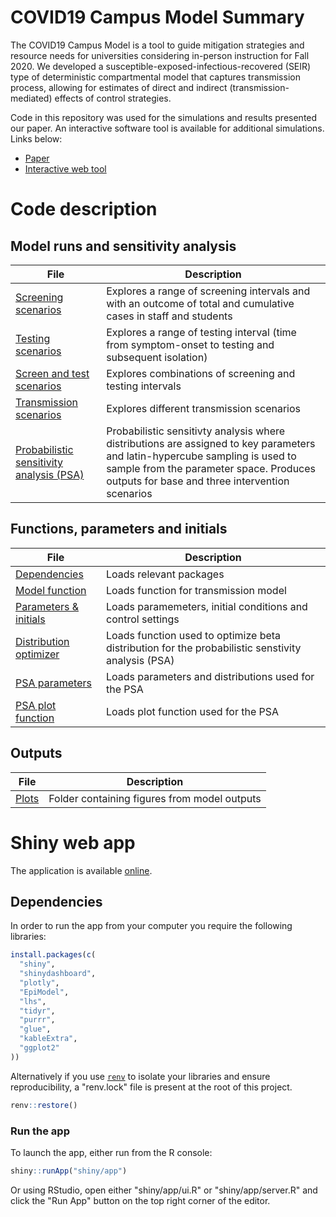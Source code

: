 # COVID19 Campus Model Summary
The COVID19 Campus Model is a tool to guide mitigation strategies and resource needs for universities considering in-person instruction for Fall 2020. We developed a susceptible-exposed-infectious-recovered (SEIR) type of deterministic compartmental model that captures transmission process, allowing for estimates of direct and indirect (transmission-mediated) effects of control strategies. 

Code in this repository was used for the simulations and results presented our paper. An interactive software tool is available for additional simulations. Links below:

* [Paper](https://www.medrxiv.org/content/10.1101/2020.06.23.20138677v2)
* [Interactive web tool](https://epimodel.shinyapps.io/covid-university/)

# Code description
## Model runs and sensitivity analysis

| File                   | Description |
| ---------------------- | ------------- |
| [Screening scenarios](.../1_screen_explore_plot.R)           |Explores a range of screening intervals and with an outcome of total and cumulative cases in staff and students|
| [Testing scenarios](.../2_test_explore_plot.R)        |Explores a range of testing interval (time from symptom-onset to testing and subsequent isolation)|
| [Screen and test scenarios](.../3_testandscreen_explore_plot.R) |Explores combinations of screening and testing intervals |
| [Transmission scenarios](.../4_transmission_explore_plot.R)| Explores different transmission scenarios |
| [Probabilistic sensitivity analysis (PSA)](.../99_psa_parm.R)         |Probabilistic sensitivty analysis where distributions are assigned to key parameters and latin-hypercube sampling is used to sample from the parameter space. Produces outputs for base and three intervention scenarios |

## Functions, parameters and initials

| File                   | Description |
| ---------------------- | ------------- |
| [Dependencies](.../99_dependencies.R)           | Loads relevant packages  |
| [Model function](.../99_model_func.R)        | Loads function for transmission model   |
| [Parameters & initials](.../99_parm_init_control.R) | Loads paramemeters, initial conditions and control settings  |
| [Distribution optimizer](.../99_psa_optimizedistr.R)| Loads function used to optimize beta distribution for the probabilistic senstivity analysis (PSA) |
| [PSA parameters](.../99_psa_parm.R)         | Loads parameters and distributions used for the PSA  |
| [PSA plot function](.../99_psa_plot.R)      | Loads plot function used for the PSA  |

## Outputs
| File                   | Description |
| ---------------------- | ------------- |
| [Plots](.../Plots.R)         | Folder containing figures from model outputs  |


# Shiny web app

The application is available [online](https://epimodel.shinyapps.io/covid-university/).

## Dependencies

In order to run the app from your computer you require the following libraries:

``` R
install.packages(c(
  "shiny",
  "shinydashboard",
  "plotly",
  "EpiModel",
  "lhs",
  "tidyr",
  "purrr",
  "glue",
  "kableExtra",
  "ggplot2"
))
```

Alternatively if you use [`renv`](https://rstudio.github.io/renv/index.html) to isolate your libraries and ensure reproducibility, a "renv.lock" file is present at the root of this project.

``` R
renv::restore()
```

### Run the app

To launch the app, either run from the R console:

``` R
shiny::runApp("shiny/app")
```

Or using RStudio, open either "shiny/app/ui.R" or "shiny/app/server.R" and click the "Run App" button on the top right corner of the editor.

